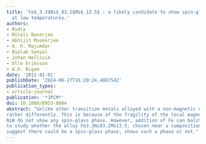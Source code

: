 ```yaml
---
title: 'Fe$_3.3$Ni$_83.2$Mo$_13.5$ : a likely candidate to show spin-glass behaviour
  at low temperatures.'
authors:
- Rudra
- Mitali Banerjee
- Abhijit Mookerjee
- A. K. Majumdar
- Biplab Sanyal
- Johan Hellsvik
- Olle Eriksson
- A.K. Nigam
date: '2011-01-01'
publishDate: '2024-06-27T16:20:24.488754Z'
publication_types:
- article-journal
publication: '*JPCM*'
doi: 10.1088/0953-8984
abstract: "Unlike other transition metals alloyed with a non-magnetic metal, alloys of Ni behave
rather differently. This is because of the fragility of the local magnetic moment on Ni. NiMo and
NiW do not show any spin-glass phase. However, addition of Fe can bolster the moment on Ni. We wish
to study whether the alloy Fe3.3Ni83.2Mo13.5, chosen near a composition where mean-field estimates
suggest there could be a spin-glass phase, shows such a phase or not."
---
```

